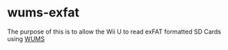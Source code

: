 # wums-exfat
The purpose of this is to allow the Wii U to read exFAT formatted SD Cards using [WUMS](https://github.com/wiiu-env/WiiUModuleSystem)
